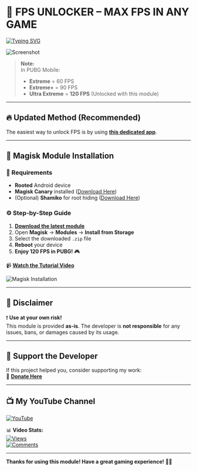 # 🚀 FPS UNLOCKER – MAX FPS IN ANY GAME  

[![Typing SVG](https://readme-typing-svg.herokuapp.com?font=Orbitron&size=40&duration=4050&pause=500&color=F70000&center=true&vCenter=true&width=1000&height=70&lines=UNLOCK+120FPS+%28ULTRA+EXTREME%29;MAXIMUM+PERFORMANCE+IN+PUBG)](https://git.io/typing-svg)  

![Screenshot](https://github.com/catsmoker/PUBG-120FPS/assets/119059457/54e10de2-edec-4ed9-a561-f6a485a63d2f)  

> **Note:**  
> In PUBG Mobile:  
> - **Extreme** = 60 FPS  
> - **Extreme+** = 90 FPS  
> - **Ultra Extreme** = **120 FPS** (Unlocked with this module)  

---

## 🔥 Updated Method (Recommended)  
The easiest way to unlock FPS is by using **[this dedicated app](https://github.com/catsmoker/com.catsmoker.app)**.  

---

## 🔧 Magisk Module Installation  

### 📌 Requirements  
- **Rooted** Android device  
- **Magisk Canary** installed ([Download Here](https://github.com/topjohnwu/Magisk/releases/tag/canary-27008))  
- (Optional) **Shamiko** for root hiding ([Download Here](https://github.com/LSPosed/LSPosed.github.io/releases))  

### ⚙ Step-by-Step Guide  
1. **[Download the latest module](https://github.com/catsmoker/PUBG-120FPS/releases)**  
2. Open **Magisk** → **Modules** → **Install from Storage**  
3. Select the downloaded `.zip` file  
4. **Reboot** your device  
5. **Enjoy 120 FPS in PUBG!** 🎮  

📹 **[Watch the Tutorial Video](https://www.youtube.com/watch?v=pXZIm_qD2Fg)**  

![Magisk Installation](https://github.com/catsmoker/PUBG-120FPS/assets/119059457/47315134-d896-40cf-9327-da1554f9fcaf)  

---

## 📢 Disclaimer  
❗ **Use at your own risk!**  
This module is provided **as-is**. The developer is **not responsible** for any issues, bans, or damages caused by its usage.  

---

## 💖 Support the Developer  
If this project helped you, consider supporting my work:  
🔗 **[Donate Here](https://catsmoker.github.io/web/donation.html)**  

---

## 📺 My YouTube Channel  
[![YouTube](https://img.shields.io/badge/Subscribe-@CATSM0KER-red?style=for-the-badge&logo=youtube)](https://m.youtube.com/@CATSMOKER)  

📊 **Video Stats:**  
[![Views](https://img.shields.io/youtube/views/pXZIm_qD2Fg?style=flat&color=blue&label=Views)](https://youtu.be/pXZIm_qD2Fg)  
[![Comments](https://img.shields.io/youtube/comments/pXZIm_qD2Fg?style=flat&color=green&label=Comments)](https://youtu.be/pXZIm_qD2Fg)  

---

**Thanks for using this module! Have a great gaming experience!** 🚀🔥  
